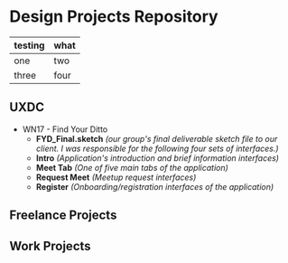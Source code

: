 # Design Projects Repository
testing | what
-|-
one|two
three|four
## UXDC
  * WN17 - Find Your Ditto
    * **FYD_Final.sketch** _(our group's final deliverable sketch file to our client. I was responsible for the following four sets of interfaces.)_
    * **Intro** _(Application's introduction and brief information interfaces)_
    * **Meet Tab** _(One of five main tabs of the application)_
    * **Request Meet** _(Meetup request interfaces)_
    * **Register** _(Onboarding/registration interfaces of the application)_

## Freelance Projects

## Work Projects
